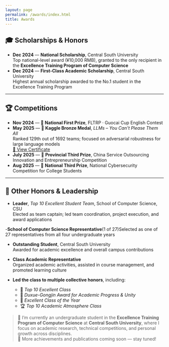 ```yaml
---
layout: page
permalink: /awards/index.html
title: Awards
---
```


## 🎓 Scholarships & Honors

- **Dec 2024** — **National Scholarship**, Central South University  
  Top national-level award (¥10,000 RMB), granted to the only recipient in the **Excellence Training Program of Computer Science**
- **Dec 2024** — **First-Class Academic Scholarship**, Central South University  
  Highest annual scholarship awarded to the No.1 student in the Excellence Training Program

---

## 🏆 Competitions

- **Nov 2024** — 🥇 **National First Prize**, FLTRP · Guocai Cup English Contest
- **May 2025** — 🥉 **Kaggle Bronze Medal**, *LLMs – You Can't Please Them All*  
  Ranked 129th out of 1692 teams; focused on adversarial robustness for large language models  
  [🔗 View Certificate](https://www.kaggle.com/competitions/llms-you-cant-please-them-all)
- **July 2025** — 🥉 **Provincial Third Prize**, China Service Outsourcing Innovation and Entrepreneurship Competition
- **Aug 2025** — 🥉 **National Third Prize**, National Cybersecurity Competition for College Students  

---

## 🌟 Other Honors & Leadership

- **Leader**, *Top 10 Excellent Student Team*, School of Computer Science, CSU  
  Elected as team captain; led team coordination, project execution, and award applications

-**School of Computer Science Representative**(1 of 27)Selected as one of 27 representatives from all four undergraduate years

- **Outstanding Student**, Central South University  
  Awarded for academic excellence and overall campus contributions

- **Class Academic Representative**  
  Organized academic activities, assisted in course management, and promoted learning culture

- **Led the class to multiple collective honors**, including:  
  - 🏅 *Top 10 Excellent Class*  
  - 📘 *Duxue-Gongjin Award for Academic Progress & Unity*  
  - 🧭 *Excellent Class of the Year*  
  - 🏆 *Top 10 Academic Atmosphere Class*


> 💬 I’m currently an undergraduate student in the **Excellence Training Program of Computer Science** at **Central South University**, where I focus on academic research, technical competitions, and personal growth across disciplines.  
> 🧠 More achievements and publications coming soon — stay tuned!

<br>
